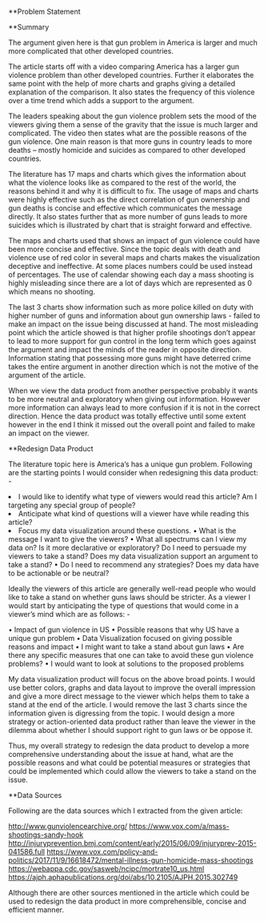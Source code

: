 **Problem Statement

**Summary

The argument given here is that gun problem in America is larger and much more complicated that other developed countries.

The article starts off with a video comparing America has a larger gun violence problem than other developed countries. Further it elaborates the same point with the help of more charts and graphs giving a detailed explanation of the comparison. It also states the frequency of this violence over a time trend which adds a support to the argument. 

The leaders speaking about the gun violence problem sets the mood of the viewers giving them a sense of the gravity that the issue is much larger and complicated. The video then states what are the possible reasons of the gun violence. One main reason is that more guns in country leads to more deaths – mostly homicide and suicides as compared to other developed countries.

The literature has 17 maps and charts which gives the information about what the violence looks like as compared to the rest of the world, the reasons behind it and why it is difficult to fix. The usage of maps and charts were highly effective such as the direct correlation of gun ownership and gun deaths is concise and effective which communicates the message directly. It also states further that as more number of guns leads to more suicides which is illustrated by chart that is straight forward and effective.

The maps and charts used that shows an impact of gun violence could have been more concise and effective. Since the topic deals with death and violence use of red color in several maps and charts makes the visualization deceptive and ineffective. At some places numbers could be used instead of percentages. The use of calendar showing each day a mass shooting is highly misleading since there are a lot of days which are represented as 0 which means no shooting.

The last 3 charts show information such as more police killed on duty with higher number of guns and information about gun ownership laws - failed to make an impact on the issue being discussed at hand. The most misleading point which the article showed is that higher profile shootings don’t appear to lead to more support for gun control in the long term which goes against the argument and impact the minds of the reader in opposite direction. Information stating that possessing more guns might have deterred crime takes the entire argument in another direction which is not the motive of the argument of the article. 

When we view the data product from another perspective probably it wants to be more neutral and exploratory when giving out information. However more information can always lead to more confusion if it is not in the correct direction. Hence the data product was totally effective until some extent however in the end I think it missed out the overall point and failed to make an impact on the viewer.

**Redesign Data Product

The literature topic here is America’s has a unique gun problem. Following are the starting points I would consider when redesigning this data product: - 

<li>	I would like to identify what type of viewers would read this article? Am I targeting any special group of people?
<li>	Anticipate what kind of questions will a viewer have while reading this article?
<li>	Focus my data visualization around these questions.
•	What is the message I want to give the viewers? 
•	What all spectrums can I view my data on? Is it more declarative or exploratory? Do I need to persuade my viewers to take a stand? Does my data visualization support an argument to take a stand?
•	Do I need to recommend any strategies? Does my data have to be actionable or be neutral?

Ideally the viewers of this article are generally well-read people who would like to take a stand on whether guns laws should be stricter. As a viewer I would start by anticipating the type of questions that would come in a viewer’s mind which are as follows: - 

•	Impact of gun violence in US
•	Possible reasons that why US have a unique gun problem
•	Data Visualization focused on giving possible reasons and impact
•	I might want to take a stand about gun laws
•	Are there any specific measures that one can take to avoid these gun violence problems?
•	I would want to look at solutions to the proposed problems

My data visualization product will focus on the above broad points. I would use better colors, graphs and data layout to improve the overall impression and give a more direct message to the viewer which helps them to take a stand at the end of the article. I would remove the last 3 charts since the information given is digressing from the topic. I would design a more strategy or action-oriented data product rather than leave the viewer in the dilemma about whether I should support right to gun laws or be oppose it.

Thus, my overall strategy to redesign the data product to develop a more comprehensive understanding about the issue at hand, what are the possible reasons and what could be potential measures or strategies that could be implemented which could allow the viewers to take a stand on the issue.

**Data Sources

Following are the data sources which I extracted from the given article:

http://www.gunviolencearchive.org/ 
https://www.vox.com/a/mass-shootings-sandy-hook 
http://injuryprevention.bmj.com/content/early/2015/06/09/injuryprev-2015-041586.full 
https://www.vox.com/policy-and-politics/2017/11/9/16618472/mental-illness-gun-homicide-mass-shootings 
https://webappa.cdc.gov/sasweb/ncipc/mortrate10_us.html 
https://ajph.aphapublications.org/doi/abs/10.2105/AJPH.2015.302749 

Although there are other sources mentioned in the article which could be used to redesign the data product in more comprehensible, concise and efficient manner.

